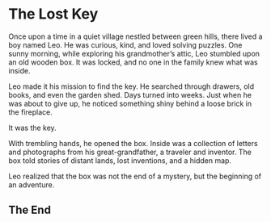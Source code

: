 # The Lost Key

Once upon a time in a quiet village nestled between green hills, there lived a boy named Leo. He was curious, kind, and loved solving puzzles. One sunny morning, while exploring his grandmother’s attic, Leo stumbled upon an old wooden box. It was locked, and no one in the family knew what was inside.

Leo made it his mission to find the key. He searched through drawers, old books, and even the garden shed. Days turned into weeks. Just when he was about to give up, he noticed something shiny behind a loose brick in the fireplace.

It was the key.

With trembling hands, he opened the box. Inside was a collection of letters and photographs from his great-grandfather, a traveler and inventor. The box told stories of distant lands, lost inventions, and a hidden map.

Leo realized that the box was not the end of a mystery, but the beginning of an adventure.

## The End
